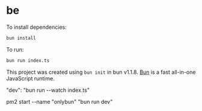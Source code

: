 # be

To install dependencies:

```bash
bun install
```

To run:

```bash
bun run index.ts
```

This project was created using `bun init` in bun v1.1.8. [Bun](https://bun.sh) is a fast all-in-one JavaScript runtime.

"dev": "bun run --watch index.ts"


pm2 start --name "onlybun" "bun run dev"